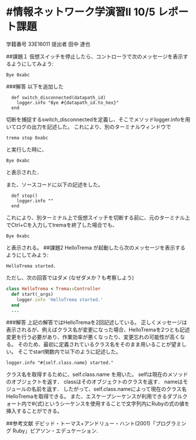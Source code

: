 #情報ネットワーク学演習II 10/5 レポート課題
===========
学籍番号 33E16011
提出者 田中 達也

##課題１
仮想スイッチを停止したら、コントローラで次のメッセージを表示するようにしてみよう:

```
Bye 0xabc
```
###解答
以下を追加した

```
  def switch_disconnected(datapath_id)
    logger.info "Bye #{datapath_id.to_hex}"
  end
```
切断を捕捉するswitch_disconnectedを定義し、そこでメソッドlogger.infoを用いてログの出力を記述した。
これにより、別のターミナルウィンドウで
```
trema stop 0xabc
```
と実行した時に、
```
Bye 0xabc
```
と表示された．

また、ソースコードに以下の記述をした。
```
  def stop()
    logger.info ""
  end
```
これにより、別ターミナル上で仮想スイッチを切断する前に、元のターミナル上でCtrl+Cを入力してtremaを終了した場合でも、
```
Bye 0xabc
```
と表示される。
##課題2
HelloTrema が起動したら次のメッセージを表示するようにしてみよう:

```
HelloTrema started.
```

ただし、次の回答ではダメ (なぜダメか？も考察しよう)

```ruby
class HelloTrema < Trema::Controller
  def start(_args)
    logger.info 'HelloTrema started.'
  end
  ...
```
###解答
上記の解答ではHelloTremaを2回記述している。
正しくメッセージは表示されるが、例えばクラス名が変更になった場合、HelloTremaを2つとも記述変更を行う必要があり、作業効率が悪くなったり、変更忘れの可能性が高くなる。
そのため、最初に定義されているクラス名をそのまま用いることが望ましい。
そこでstart関数内で以下のように記述した。

```
logger.info "#{self.class.name} started."
```

クラス名を取得するために、self.class.name を用いた。
selfは現在のメソッドのオブジェクトを返す．
classはそのオブジェクトのクラスを返す．
nameはモジュールの名前を返す．
したがって、self.class.nameによって現在のクラス名HelloTremaを取得できる。
また、エスケープシーケンスが利用できるダブルクォート内で#{式}というシーケンスを使用することで文字列内にRubyの式の値を挿入することができる。

##参考文献
デビッド・トーマス+アンドリュー・ハント(2001)「プログラミング Ruby」ピアソン・エデュケーション.



